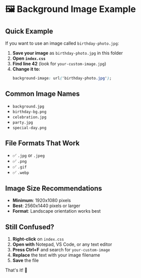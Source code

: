 # 🖼️ Background Image Example

## Quick Example

If you want to use an image called `birthday-photo.jpg`:

1. **Save your image** as `birthday-photo.jpg` in this folder
2. **Open `index.css`**
3. **Find line 42** (look for `your-custom-image.jpg`)
4. **Change it to:**
   ```css
   background-image: url('birthday-photo.jpg');
   ```

## Common Image Names

- `background.jpg`
- `birthday-bg.png`
- `celebration.jpg`
- `party.jpg`
- `special-day.png`

## File Formats That Work

- ✅ `.jpg` or `.jpeg`
- ✅ `.png`
- ✅ `.gif`
- ✅ `.webp`

## Image Size Recommendations

- **Minimum**: 1920x1080 pixels
- **Best**: 2560x1440 pixels or larger
- **Format**: Landscape orientation works best

## Still Confused?

1. **Right-click** on `index.css`
2. **Open with** Notepad, VS Code, or any text editor
3. **Press Ctrl+F** and search for `your-custom-image`
4. **Replace** the text with your image filename
5. **Save** the file

That's it! 🎉
